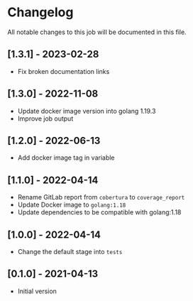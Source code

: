 # Changelog
All notable changes to this job will be documented in this file.

## [1.3.1] - 2023-02-28
* Fix broken documentation links

## [1.3.0] - 2022-11-08
* Update docker image version into golang 1.19.3
* Improve job output

## [1.2.0] - 2022-06-13
* Add docker image tag in variable

## [1.1.0] - 2022-04-14
* Rename GitLab report from `cobertura` to `coverage_report`
* Update Docker image to `golang:1.18`
* Update dependencies to be compatible with golang:1.18

## [1.0.0] - 2022-04-14
* Change the default stage into `tests`

## [0.1.0] - 2021-04-13
* Initial version
